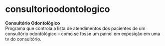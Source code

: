 # consultorioodontologico
**Consultório Odontológico**  
Programa que controla a lista de atendimentos dos pacientes de um consultório odontológico –
como se fosse um painel em exposição em uma tv do consultório.
